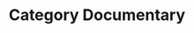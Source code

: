 ---
layout: layouts/taxonomy.njk
title: Category Documentary
description: Posts from category Documentary
pagination:
  data: readyPosts.category.documentary
  size: 10
permalink: "category/documentary{% if pagination.pageNumber > 0 %}/{{ pagination.pageNumber | plus: 1 }}{% endif %}/"
---